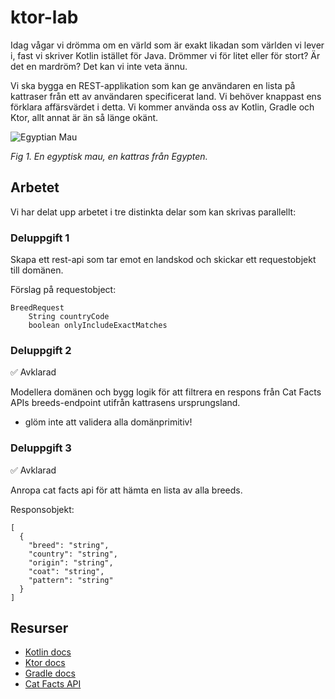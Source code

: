 # ktor-lab

Idag vågar vi drömma om en värld som är exakt likadan som världen vi lever i, fast vi skriver Kotlin istället för Java. Drömmer vi för litet eller för stort? Är det en mardröm? Det kan vi inte veta ännu.

Vi ska bygga en REST-applikation som kan ge användaren en lista på kattraser från ett av användaren specificerat land. Vi behöver knappast ens förklara affärsvärdet i detta. Vi kommer använda oss av Kotlin, Gradle och Ktor, allt annat är än så länge okänt.


![Egyptian Mau](https://upload.wikimedia.org/wikipedia/commons/thumb/6/65/Egyptian_Mau_-_Full_Face.jpg/640px-Egyptian_Mau_-_Full_Face.jpg)

*Fig 1. En egyptisk mau, en kattras från Egypten.*

## Arbetet
Vi har delat upp arbetet i tre distinkta delar som kan skrivas parallellt:

### Deluppgift 1
Skapa ett rest-api som tar emot en landskod och skickar ett requestobjekt till domänen.

Förslag på requestobject:
```
BreedRequest
    String countryCode
    boolean onlyIncludeExactMatches
```

### Deluppgift 2
✅ Avklarad

Modellera domänen och bygg logik för att filtrera en respons från Cat Facts APIs breeds-endpoint utifrån kattrasens ursprungsland.
- glöm inte att validera alla domänprimitiv!

### Deluppgift 3
✅ Avklarad

Anropa cat facts api för att hämta en lista av alla breeds.

Responsobjekt:
```
[
  {
    "breed": "string",
    "country": "string",
    "origin": "string",
    "coat": "string",
    "pattern": "string"
  }
]
```

## Resurser
- [Kotlin docs](https://kotlinlang.org/docs/home.html)
- [Ktor docs](https://ktor.io/docs/welcome.html)
- [Gradle docs](https://docs.gradle.org/current/userguide/userguide.html)
- [Cat Facts API](https://catfact.ninja/)
